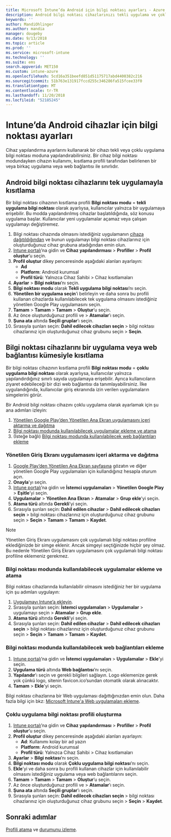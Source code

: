 ```yaml
---
title: Microsoft Intune’da Android için bilgi noktası ayarları - Azure | Microsoft Docs
description: Android bilgi noktası cihazlarınızı tekli uygulama ve çoklu uygulama bilgi noktaları olarak yapılandırın.
keywords: ''
author: MandiOhlinger
ms.author: mandia
manager: dougeby
ms.date: 9/13/2018
ms.topic: article
ms.prod: ''
ms.service: microsoft-intune
ms.technology: ''
ms.suite: ems
search.appverid: MET150
ms.custom: intune-azure
ms.openlocfilehash: 5cd16a351beefd851d51175717abd4400382c216
ms.sourcegitcommit: 51b763e131917fccd255c346286fa515fcee33f0
ms.translationtype: MT
ms.contentlocale: tr-TR
ms.lasthandoff: 11/20/2018
ms.locfileid: "52185245"
---
```

# <a name="kiosk-settings-for-android-devices-in-intune"></a>Intune’da Android cihazlar için bilgi noktası ayarları

Cihaz yapılandırma ayarlarını kullanarak bir cihazı tekli veya çoklu uygulama bilgi noktası moduna yapılandırabilirsiniz. Bir cihaz bilgi noktası modundayken cihazın kullanımı, kısıtlama profili tarafından belirlenen bir veya birkaç uygulama veya web bağlantısı ile sınırlıdır. 

## <a name="restrict-an-android-kiosk-device-to-a-single-app"></a>Android bilgi noktası cihazlarını tek uygulamayla kısıtlama

Bir bilgi noktası cihazının kısıtlama profili **Bilgi noktası modu** = **tekli uygulama bilgi noktası** olarak ayarlıysa, kullanıcılar yalnızca bir uygulamaya erişebilir. Bu modda yapılandırılmış cihazlar başlatıldığında, söz konusu uygulama başlar. Kullanıcılar yeni uygulamalar açamaz veya çalışan uygulamayı değiştiremez.

1. Bilgi noktası cihazında olmasını istediğiniz uygulamanın [cihaza dağıtıldığından](apps-deploy.md) ve bunun uygulamayı bilgi noktası cihazlarınız için oluşturduğunuz cihaz grubuna atadığından emin olun.
2. [Intune portalı](https://portal.azure.com)’na gidin ve **Cihaz yapılandırması** > **Profiller** > **Profil oluştur**’u seçin.
3. **Profil oluştur** dikey penceresinde aşağıdaki alanları ayarlayın:
     - **Ad**
     - **Platform**: Android kurumsal
     - **Profil türü**: Yalnızca Cihaz Sahibi > Cihaz kısıtlamaları
4. **Ayarlar** > **Bilgi noktası**’nı seçin.
5. **Bilgi noktası modu** olarak **Tekli uygulama bilgi noktası**’nı seçin.
6. **Yönetilen bir uygulama seçin**’i belirleyin ve daha sonra bu profili kullanan cihazlarda kullanılabilecek tek uygulama olmasını istediğiniz yönetilen Google Play uygulamasını seçin.
7. **Tamam** > **Tamam** > **Tamam** > **Oluştur**’u seçin.
8. Az önce oluşturduğunuz profili ve > **Atamalar**’ı seçin.
9. **Şuna ata** altında **Seçili gruplar**’ı seçin.
10. Sırasıyla şunları seçin: **Dahil edilecek cihazları seçin** > bilgi noktası cihazlarınız için oluşturduğunuz cihaz grubunu seçin > **Seçin**.

## <a name="restrict-a-kiosk-device-to-a-set-of-apps-or-web-links"></a>Bilgi noktası cihazlarını bir uygulama veya web bağlantısı kümesiyle kısıtlama

Bir bilgi noktası cihazının kısıtlama profili **Bilgi noktası modu** = **çoklu uygulama bilgi noktası** olarak ayarlıysa, kullanıcılar yalnızca yapılandırdığınız sınırlı sayıda uygulamaya erişebilir. Ayrıca kullanıcıların ziyaret edebileceği bir dizi web bağlantısı da tanımlayabilirsiniz. İlke uygulandığında, kullanıcılar giriş ekranında izin verilen uygulamaların simgelerini görür.

Bir Android bilgi noktası cihazını çoklu uygulama olarak ayarlamak için şu ana adımları izleyin:

1. [Yönetilen Google Play’den Yönetilen Ana Ekran uygulamasını içeri aktarma ve dağıtma](#import-and-deploy-the-managed-home-screen-app)
2. [Bilgi noktası modunda kullanılabilecek uygulamalar ekleme ve atama](#add-and-assign-apps-that-can-be-used-in-kiosk-mode)
3. (İsteğe bağlı) [Bilgi noktası modunda kullanılabilecek web bağlantıları ekleme](#add-web-links-that-can-be-used-in-kiosk-mode)

### <a name="import-and-deploy-the-managed-home-screen-app"></a>Yönetilen Giriş Ekranı uygulamasını içeri aktarma ve dağıtma

1. [Google Play’den Yönetilen Ana Ekran sayfasına](https://play.google.com/work/apps/details?id=com.microsoft.launcher.enterprise) gözatın ve diğer yönetilen Google Play uygulamaları için kullandığınız hesapla oturum açın.
2. **Onayla**’yı seçin.
3. [Intune portalı](https://portal.azure.com)’na gidin ve **İstemci uygulamaları** > **Yönetilen Google Play** > **Eşitle**’yi seçin.
4. **Uygulamalar** > **Yönetilen Ana Ekran** > **Atamalar** > **Grup ekle**’yi seçin.
5. **Atama türü** altında **Gerekli**’yi seçin.
6. Sırasıyla şunları seçin: **Dahil edilen cihazlar** > **Dahil edilecek cihazları seçin** > bilgi noktası cihazlarınız için oluşturduğunuz cihaz grubunu seçin > **Seçin** > **Tamam** > **Tamam** > **Kaydet**.

> [!NOTE]
> Yönetilen Giriş Ekranı uygulamasını çok uygulamalı bilgi noktası profiline eklediğinizde bir simge eklenir. Ancak simgeyi seçtiğinizde hiçbir şey olmaz. Bu nedenle Yönetilen Giriş Ekranı uygulamasını çok uygulamalı bilgi noktası profiline eklemeniz gerekmez.

### <a name="add-and-assign-apps-that-can-be-used-in-kiosk-mode"></a>Bilgi noktası modunda kullanılabilecek uygulamalar ekleme ve atama

Bilgi noktası cihazlarında kullanılabilir olmasını istediğiniz her bir uygulama için şu adımları uygulayın:

1. [Uygulamayı Intune’a ekleyin](store-apps-android.md).
2. Sırasıyla şunları seçin: **İstemci uygulamaları** > **Uygulamalar** > uygulamayı seçin > **Atamalar** > **Grup ekle**.
3. **Atama türü** altında **Gerekli**’yi seçin.
4. Sırasıyla şunları seçin: **Dahil edilen cihazlar** > **Dahil edilecek cihazları seçin** > bilgi noktası cihazlarınız için oluşturduğunuz cihaz grubunu seçin > **Seçin** > **Tamam** > **Tamam** > **Kaydet**.

### <a name="add-web-links-that-can-be-used-in-kiosk-mode"></a>Bilgi noktası modunda kullanılabilecek web bağlantıları ekleme

1. [Intune portalı](https://portal.azure.com)’na gidin ve **İstemci uygulamaları** > **Uygulamalar** > **Ekle**’yi seçin.
2. **Uygulama türü** altında **Web bağlantısı**’nı seçin.
3. **Yapılandır**’ı seçin ve gerekli bilgileri sağlayın. Logo eklemenize gerek yok çünkü logo, sitenin favicon.ico’sundan otomatik olarak alınacaktır.
4. **Tamam** > **Ekle**’yi seçin.

Bilgi noktası cihazlarına bir Web uygulaması dağıttığınızdan emin olun. Daha fazla bilgi için bkz: [Microsoft Intune'a Web uygulamaları ekleme](web-app.md).

### <a name="create-a-multi-app-kiosk-profile"></a>Çoklu uygulama bilgi noktası profili oluşturma

1. [Intune portalı](https://portal.azure.com)’na gidin ve **Cihaz yapılandırması** > **Profiller** > **Profil oluştur**’u seçin.
3. **Profil oluştur** dikey penceresinde aşağıdaki alanları ayarlayın:
     - **Ad**: Kullanımı kolay bir ad yazın
     - **Platform**: Android kurumsal
     - **Profil türü**: Yalnızca Cihaz Sahibi > Cihaz kısıtlamaları
4. **Ayarlar** > **Bilgi noktası**’nı seçin.
5. **Bilgi noktası modu** olarak **Çoklu uygulama bilgi noktası**’nı seçin.
6. **Ekle**’yi ve daha sonra bu profili kullanan cihazlar için kullanılabilir olmasını istediğiniz uygulama veya web bağlantılarını seçin.
7. **Tamam** > **Tamam** > **Tamam** > **Oluştur**’u seçin.
8. Az önce oluşturduğunuz profili ve > **Atamalar**’ı seçin.
9. **Şuna ata** altında **Seçili gruplar**’ı seçin.
10. Sırasıyla şunları seçin: **Dahil edilecek cihazları seçin** > bilgi noktası cihazlarınız için oluşturduğunuz cihaz grubunu seçin > **Seçin** > **Kaydet**.

## <a name="next-steps"></a>Sonraki adımlar
[Profili atama](device-profile-assign.md) ve [durumunu izleme](device-profile-monitor.md).
